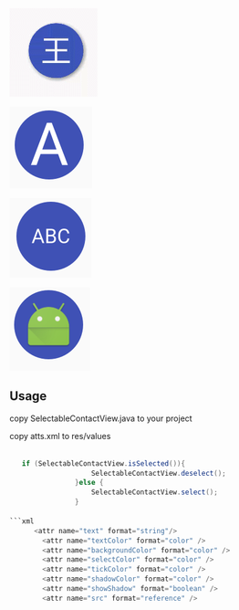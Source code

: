 ![](https://github.com/covetcode/SelectableContactView/blob/master/picture/GIF.gif)

![](https://github.com/covetcode/SelectableContactView/blob/master/picture/p0.PNG)

![](https://github.com/covetcode/SelectableContactView/blob/master/picture/p2.PNG)

![](https://github.com/covetcode/SelectableContactView/blob/master/picture/p1.PNG)



Usage
-----
copy SelectableContactView.java to your project

copy atts.xml to res/values

```java

   if (SelectableContactView.isSelected()){
                    SelectableContactView.deselect();
                }else {
                    SelectableContactView.select();
                }
                
```xml
      <attr name="text" format="string"/>
        <attr name="textColor" format="color" />
        <attr name="backgroundColor" format="color" />
        <attr name="selectColor" format="color" />
        <attr name="tickColor" format="color" />
        <attr name="shadowColor" format="color" />
        <attr name="showShadow" format="boolean" />
        <attr name="src" format="reference" /> 
```

